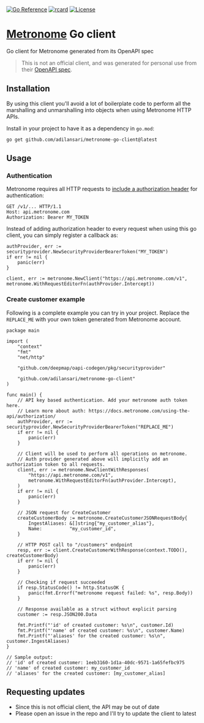 [![Go Reference](https://pkg.go.dev/badge/github.com/adilansari/metronome-go-client/cobra.svg)](https://pkg.go.dev/github.com/adilansari/metronome-go-client)
[![rcard](https://goreportcard.com/badge/github.com/adilansari/metronome-go-client)](https://goreportcard.com/report/github.com/adilansari/metronome-go-client)
[![License](http://img.shields.io/badge/license-mit-blue.svg?style=flat-square)](https://raw.githubusercontent.com/adilansari/metronome-go-client/main/LICENSE)

[//]: # ([![Sourcegraph]&#40;https://sourcegraph.com/github.com/adilansari/metronome-go-client/-/badge.svg&#41;]&#40;https://sourcegraph.com/github.com/adilansari/metronome-go-client?badge&#41;)

# [Metronome](https://docs.metronome.com/api/) Go client
Go client for Metronome generated from its OpenAPI spec

> This is not an official client, and was generated for personal use from their [OpenAPI spec](https://docs.metronome.com/api/).

## Installation

By using this client you'll avoid a lot of boilerplate code to perform all the 
marshalling and unmarshalling into objects when using Metronome HTTP APIs.

Install in your project to have it as a dependency in `go.mod`:
```shell
go get github.com/adilansari/metronome-go-client@latest
```

## Usage

### Authentication

Metronome requires all HTTP requests to [include a authorization header](https://docs.metronome.com/using-the-api/authorization/)
for authentication:

```shell
GET /v1/... HTTP/1.1
Host: api.metronome.com
Authorization: Bearer MY_TOKEN
```

Instead of adding authorization header to every request when using this go client, you can
simply register a callback as:

```golang
authProvider, err := securityprovider.NewSecurityProviderBearerToken("MY_TOKEN")
if err != nil {
	panic(err)
}

client, err := metronome.NewClient("https://api.metronome.com/v1", metronome.WithRequestEditorFn(authProvider.Intercept))
```

### Create customer example

Following is a complete example you can try in your project. Replace the `REPLACE_ME` with your
own token generated from Metronome account.

```golang
package main

import (
	"context"
	"fmt"
	"net/http"

	"github.com/deepmap/oapi-codegen/pkg/securityprovider"

	"github.com/adilansari/metronome-go-client"
)

func main() {
	// API key based authentication. Add your metronome auth token here.
	// Learn more about auth: https://docs.metronome.com/using-the-api/authorization/
	authProvider, err := securityprovider.NewSecurityProviderBearerToken("REPLACE_ME")
	if err != nil {
		panic(err)
	}

	// Client will be used to perform all operations on metronome.
	// Auth provider generated above will implicitly add an authorization token to all requests.
	client, err := metronome.NewClientWithResponses(
		"https://api.metronome.com/v1",
		metronome.WithRequestEditorFn(authProvider.Intercept),
	)
	if err != nil {
		panic(err)
	}

	// JSON request for CreateCustomer
	createCustomerBody := metronome.CreateCustomerJSONRequestBody{
		IngestAliases: &[]string{"my_customer_alias"},
		Name:          "my_customer_id",
	}

	// HTTP POST call to "/customers" endpoint
	resp, err := client.CreateCustomerWithResponse(context.TODO(), createCustomerBody)
	if err != nil {
		panic(err)
	}

	// Checking if request succeeded
	if resp.StatusCode() != http.StatusOK {
		panic(fmt.Errorf("metronome request failed: %s", resp.Body))
	}

	// Response available as a struct without explicit parsing
	customer := resp.JSON200.Data

	fmt.Printf("'id' of created customer: %s\n", customer.Id)
	fmt.Printf("'name' of created customer: %s\n", customer.Name)
	fmt.Printf("'aliases' for the created customer: %s\n", customer.IngestAliases)
}

// Sample output:
// 'id' of created customer: 1eeb3160-1d1a-40dc-9571-1a65fefbc975
// 'name' of created customer: my_customer_id
// 'aliases' for the created customer: [my_customer_alias]
```

## Requesting updates
- Since this is not official client, the API may be out of date
- Please open an issue in the repo and I'll try to update the client to latest


